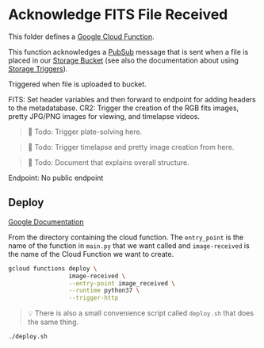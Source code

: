 Acknowledge FITS File Received
==============================

This folder defines a [Google Cloud Function](https://cloud.google.com/functions/).

This function acknowledges a [PubSub](https://cloud.google.com/pubsub/) message
that is sent when a file is placed in our [Storage Bucket](https://cloud.google.com/storage/)
(see also the documentation about using [Storage Triggers](https://cloud.google.com/functions/docs/calling/storage)).

Triggered when file is uploaded to bucket.

FITS: Set header variables and then forward to endpoint for adding headers
	to the metadatabase.
CR2: Trigger the creation of the RGB fits images, pretty JPG/PNG images for viewing,
	and timelapse videos.

> :memo: Todo: Trigger plate-solving here.

> :memo: Todo: Trigger timelapse and pretty image creation from here.

> :memo: Todo: Document that explains overall structure.

Endpoint: No public endpoint


Deploy
------

[Google Documentation](https://cloud.google.com/functions/docs/deploying/filesystem)

From the directory containing the cloud function. The `entry_point` is the
name of the function in `main.py` that we want called and `image-received`
is the name of the Cloud Function we want to create.

```bash
gcloud functions deploy \
                 image-received \
                 --entry-point image_received \
                 --runtime python37 \
                 --trigger-http
```

> :bulb: There is also a small convenience script called `deploy.sh` that does the same thing.

```bash
./deploy.sh
```
